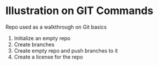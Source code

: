 # Illustration on GIT Commands
Repo used as a walkthrough on Git basics

1. Initialize an empty repo
2. Create branches
3. Create empty repo and push branches to it
4. Create a license for the repo